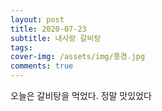 ```yaml
---
layout: post
title: 2020-07-23
subtitle: 내사랑 갈비탕
tags:
cover-img: /assets/img/풍경.jpg
comments: true
---
```


오늘은 갈비탕을 먹었다. 정말 맛있었다
